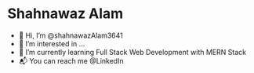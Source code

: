 
# Shahnawaz Alam

- 👋 Hi, I’m @shahnawazAlam3641
- 👀 I’m interested in ...
- 🌱 I’m currently learning Full Stack Web Development with MERN Stack
- 📬 You can reach me @LinkedIn 

<!---
shahnawazAlam3641/shahnawazAlam3641 is a ✨ special ✨ repository because its `README.md` (this file) appears on your GitHub profile.
You can click the Preview link to take a look at your changes.
--->
